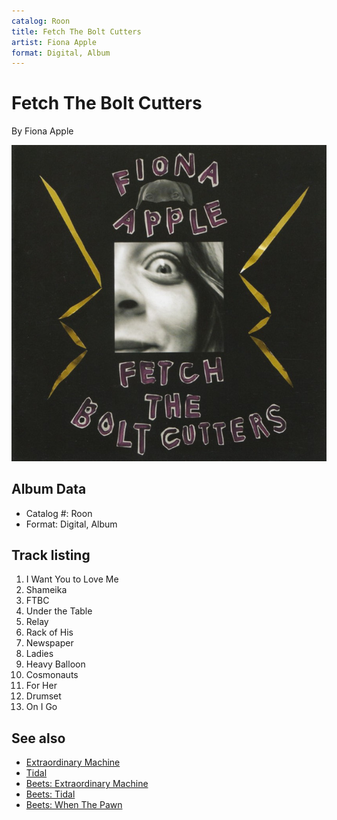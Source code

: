 ```yaml
---
catalog: Roon
title: Fetch The Bolt Cutters
artist: Fiona Apple
format: Digital, Album
---
```


# Fetch The Bolt Cutters

By Fiona Apple

![](../../assets/albumcovers/Fiona_Apple-Fetch_The_Bolt_Cutters.png)

## Album Data

- Catalog #: Roon
- Format: Digital, Album


## Track listing


1. I Want You to Love Me
2. Shameika
3. FTBC
4. Under the Table
5. Relay
6. Rack of His
7. Newspaper
8. Ladies
9. Heavy Balloon
10. Cosmonauts
11. For Her
12. Drumset
13. On I Go


## See also

- [Extraordinary Machine](Extraordinary_Machine.md)
- [Tidal](Tidal.md)
- [Beets: Extraordinary Machine](../../Beets/Fiona_Apple/Extraordinary_Machine.md)
- [Beets: Tidal](../../Beets/Fiona_Apple/Tidal.md)
- [Beets: When The Pawn](../../Beets/Fiona_Apple/When_The_Pawn.md)

